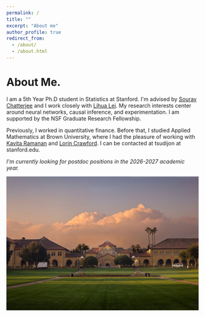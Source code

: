 ```yaml
---
permalink: /
title: ""
excerpt: "About me"
author_profile: true
redirect_from: 
  - /about/
  - /about.html
---
```



# About Me.

I am a 5th Year Ph.D student in Statistics at Stanford. I'm advised by [Sourav Chatterjee](https://souravchatterjee.su.domains//) and I work closely with [Lihua Lei](https://lihualei71.github.io/index.html). My research interests center around neural networks, causal inference, and experimentation. I am supported by the NSF Graduate Research Fellowship.

Previously, I worked in quantitative finance. Before that, I studied Applied Mathematics at Brown University, where I had the pleasure of working with [Kavita Ramanan](https://www.brown.edu/academics/applied-mathematics/faculty/kavita-ramanan/home) and [Lorin Crawford](https://www.lorincrawford.com/). I can be contacted at tsudijon at stanford.edu.

*I'm currently looking for postdoc positions in the 2026-2027 academic year.*

![stanford](/images/stanford.jpeg)